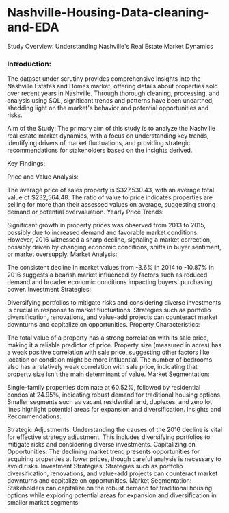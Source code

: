 # Nashville-Housing-Data-cleaning-and-EDA



Study Overview: Understanding Nashville's Real Estate Market Dynamics

### Introduction:
The dataset under scrutiny provides comprehensive insights into the Nashville Estates and Homes market, offering details about properties sold over recent years in Nashville. Through thorough cleaning, processing, and analysis using SQL, significant trends and patterns have been unearthed, shedding light on the market's behavior and potential opportunities and risks.

Aim of the Study:
The primary aim of this study is to analyze the Nashville real estate market dynamics, with a focus on understanding key trends, identifying drivers of market fluctuations, and providing strategic recommendations for stakeholders based on the insights derived.

Key Findings:

Price and Value Analysis:

The average price of sales property is $327,530.43, with an average total value of $232,564.48.
The ratio of value to price indicates properties are selling for more than their assessed values on average, suggesting strong demand or potential overvaluation.
Yearly Price Trends:

Significant growth in property prices was observed from 2013 to 2015, possibly due to increased demand and favorable market conditions.
However, 2016 witnessed a sharp decline, signaling a market correction, possibly driven by changing economic conditions, shifts in buyer sentiment, or market oversupply.
Market Analysis:

The consistent decline in market values from -3.6% in 2014 to -10.87% in 2016 suggests a bearish market influenced by factors such as reduced demand and broader economic conditions impacting buyers' purchasing power.
Investment Strategies:

Diversifying portfolios to mitigate risks and considering diverse investments is crucial in response to market fluctuations.
Strategies such as portfolio diversification, renovations, and value-add projects can counteract market downturns and capitalize on opportunities.
Property Characteristics:

The total value of a property has a strong correlation with its sale price, making it a reliable predictor of price.
Property size (measured in acres) has a weak positive correlation with sale price, suggesting other factors like location or condition might be more influential.
The number of bedrooms also has a relatively weak correlation with sale price, indicating that property size isn't the main determinant of value.
Market Segmentation:

Single-family properties dominate at 60.52%, followed by residential condos at 24.95%, indicating robust demand for traditional housing options.
Smaller segments such as vacant residential land, duplexes, and zero lot lines highlight potential areas for expansion and diversification.
Insights and Recommendations:

Strategic Adjustments:
Understanding the causes of the 2016 decline is vital for effective strategy adjustment. This includes diversifying portfolios to mitigate risks and considering diverse investments.
Capitalizing on Opportunities:
The declining market trend presents opportunities for acquiring properties at lower prices, though careful analysis is necessary to avoid risks.
Investment Strategies:
Strategies such as portfolio diversification, renovations, and value-add projects can counteract market downturns and capitalize on opportunities.
Market Segmentation:
Stakeholders can capitalize on the robust demand for traditional housing options while exploring potential areas for expansion and diversification in smaller market segments
